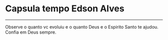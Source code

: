 # Capsula tempo Edson Alves 
---
Observe o quanto vc evoluiu e o quanto Deus e o Espirito Santo te ajudou. Confia em Deus sempre. 